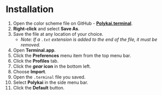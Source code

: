# Installation

1. Open the color scheme file on GitHub - **[Polykai.terminal](https://raw.githubusercontent.com/adamgraham/polykai/master/Terminal.app/Polykai.terminal)**.
2. **Right-click** and select **Save As**.
3. Save the file at any location of your choice.
    - *Note: If a `.txt` extension is added to the end of the file, it must be removed.*
4. Open **Terminal.app**.
5. Click the **Preferences** menu item from the top menu bar.
7. Click the **Profiles** tab.
8. Click the ***gear* icon** in the bottom left.
9. Choose **Import**.
10. Open the `.terminal` file you saved.
11. Select **Polykai** in the side menu bar.
12. Click the **Default** button.
